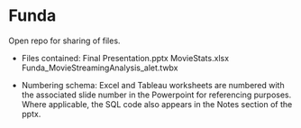 # Funda
Open repo for sharing of files.

* Files contained:
Final Presentation.pptx
MovieStats.xlsx
Funda_MovieStreamingAnalysis_alet.twbx

* Numbering schema:
Excel and Tableau worksheets are numbered with the associated slide number in the Powerpoint for referencing purposes. Where applicable, the SQL code also appears in the Notes section of the pptx.
